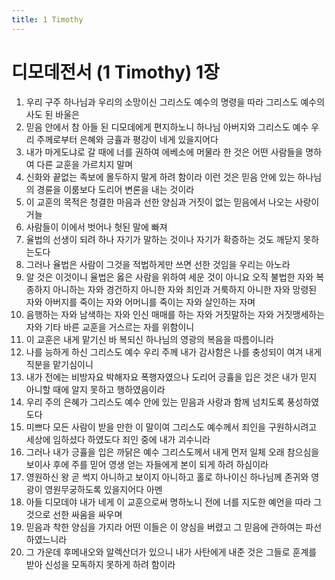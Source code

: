 ```yaml
---
title: 1 Timothy
---
```


# 디모데전서 (1 Timothy) 1장
1. 우리 구주 하나님과 우리의 소망이신 그리스도 예수의 명령을 따라 그리스도 예수의 사도 된 바울은
1. 믿음 안에서 참 아들 된 디모데에게 편지하노니 하나님 아버지와 그리스도 예수 우리 주께로부터 은혜와 긍휼과 평강이 네게 있을지어다
1. 내가 마게도냐로 갈 때에 너를 권하여 에베소에 머물라 한 것은 어떤 사람들을 명하여 다른 교훈을 가르치지 말며
1. 신화와 끝없는 족보에 몰두하지 말게 하려 함이라 이런 것은 믿음 안에 있는 하나님의 경륜을 이룸보다 도리어 변론을 내는 것이라
1. 이 교훈의 목적은 청결한 마음과 선한 양심과 거짓이 없는 믿음에서 나오는 사랑이거늘
1. 사람들이 이에서 벗어나 헛된 말에 빠져
1. 율법의 선생이 되려 하나 자기가 말하는 것이나 자기가 확증하는 것도 깨닫지 못하는도다
1. 그러나 율법은 사람이 그것을 적법하게만 쓰면 선한 것임을 우리는 아노라
1. 알 것은 이것이니 율법은 옳은 사람을 위하여 세운 것이 아니요 오직 불법한 자와 복종하지 아니하는 자와 경건하지 아니한 자와 죄인과 거룩하지 아니한 자와 망령된 자와 아버지를 죽이는 자와 어머니를 죽이는 자와 살인하는 자며
1. 음행하는 자와 남색하는 자와 인신 매매를 하는 자와 거짓말하는 자와 거짓맹세하는 자와 기타 바른 교훈을 거스르는 자를 위함이니
1. 이 교훈은 내게 맡기신 바 복되신 하나님의 영광의 복음을 따름이니라
1. 나를 능하게 하신 그리스도 예수 우리 주께 내가 감사함은 나를 충성되이 여겨 내게 직분을 맡기심이니
1. 내가 전에는 비방자요 박해자요 폭행자였으나 도리어 긍휼을 입은 것은 내가 믿지 아니할 때에 알지 못하고 행하였음이라
1. 우리 주의 은혜가 그리스도 예수 안에 있는 믿음과 사랑과 함께 넘치도록 풍성하였도다
1. 미쁘다 모든 사람이 받을 만한 이 말이여 그리스도 예수께서 죄인을 구원하시려고 세상에 임하셨다 하였도다 죄인 중에 내가 괴수니라
1. 그러나 내가 긍휼을 입은 까닭은 예수 그리스도께서 내게 먼저 일체 오래 참으심을 보이사 후에 주를 믿어 영생 얻는 자들에게 본이 되게 하려 하심이라
1. 영원하신 왕 곧 썩지 아니하고 보이지 아니하고 홀로 하나이신 하나님께 존귀와 영광이 영원무궁하도록 있을지어다 아멘
1. 아들 디모데야 내가 네게 이 교훈으로써 명하노니 전에 너를 지도한 예언을 따라 그것으로 선한 싸움을 싸우며
1. 믿음과 착한 양심을 가지라 어떤 이들은 이 양심을 버렸고 그 믿음에 관하여는 파선하였느니라
1. 그 가운데 후메내오와 알렉산더가 있으니 내가 사탄에게 내준 것은 그들로 훈계를 받아 신성을 모독하지 못하게 하려 함이라